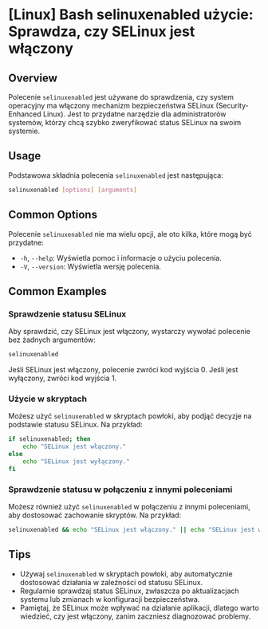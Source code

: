 # [Linux] Bash selinuxenabled użycie: Sprawdza, czy SELinux jest włączony

## Overview
Polecenie `selinuxenabled` jest używane do sprawdzenia, czy system operacyjny ma włączony mechanizm bezpieczeństwa SELinux (Security-Enhanced Linux). Jest to przydatne narzędzie dla administratorów systemów, którzy chcą szybko zweryfikować status SELinux na swoim systemie.

## Usage
Podstawowa składnia polecenia `selinuxenabled` jest następująca:

```bash
selinuxenabled [options] [arguments]
```

## Common Options
Polecenie `selinuxenabled` nie ma wielu opcji, ale oto kilka, które mogą być przydatne:

- `-h`, `--help`: Wyświetla pomoc i informacje o użyciu polecenia.
- `-V`, `--version`: Wyświetla wersję polecenia.

## Common Examples

### Sprawdzenie statusu SELinux
Aby sprawdzić, czy SELinux jest włączony, wystarczy wywołać polecenie bez żadnych argumentów:

```bash
selinuxenabled
```

Jeśli SELinux jest włączony, polecenie zwróci kod wyjścia 0. Jeśli jest wyłączony, zwróci kod wyjścia 1.

### Użycie w skryptach
Możesz użyć `selinuxenabled` w skryptach powłoki, aby podjąć decyzje na podstawie statusu SELinux. Na przykład:

```bash
if selinuxenabled; then
    echo "SELinux jest włączony."
else
    echo "SELinux jest wyłączony."
fi
```

### Sprawdzenie statusu w połączeniu z innymi poleceniami
Możesz również użyć `selinuxenabled` w połączeniu z innymi poleceniami, aby dostosować zachowanie skryptów. Na przykład:

```bash
selinuxenabled && echo "SELinux jest włączony." || echo "SELinux jest wyłączony."
```

## Tips
- Używaj `selinuxenabled` w skryptach powłoki, aby automatycznie dostosować działania w zależności od statusu SELinux.
- Regularnie sprawdzaj status SELinux, zwłaszcza po aktualizacjach systemu lub zmianach w konfiguracji bezpieczeństwa.
- Pamiętaj, że SELinux może wpływać na działanie aplikacji, dlatego warto wiedzieć, czy jest włączony, zanim zaczniesz diagnozować problemy.